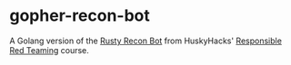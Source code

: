 # gopher-recon-bot
A Golang version of the [Rusty Recon Bot](https://github.com/The-Taggart-Institute/rusty-recon-bot) from HuskyHacks' [Responsible Red Teaming](https://taggartinstitute.org/p/responsible-red-teaming) course.
